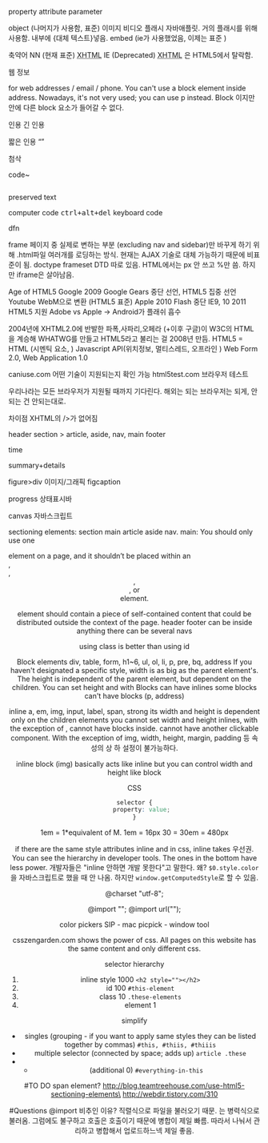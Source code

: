 
property attribute
parameter

object (나머지가 사용함, 표준) 이미지 비디오 플래시 자바애플릿. 거의 플래시를 위해 사용함. 내부에 {대체 텍스트}넣음.
embed (ie가 사용했었음, 이제는 표준 ) 


축약어 
NN (현재 표준) <abbr title="Extensible HTML">XHTML</abbr>
IE (Deprecated) <acronym title="Extensible HTML">XHTML</acronym> 은 HTML5에서 탈락함.

웹 정보
<address></address> for web addresses / email / phone. You can't use a block element inside address. Nowadays, it's not very used; you can use p instead. 
Block 이지만 안에 다른 block 요소가 들어갈 수 없다.

인용
긴 인용 <blockquote><p></p><cite></cite></blockquote>
짧은 인용 <q></q>

첨삭
<ins></ins>
<del></del>

code~
<pre></pre> preserved text
<code></code> computer code
<kbd>ctrl+alt+del</kbd> keyboard code

dfn

frame
페이지 중 실제로 변하는 부분 (excluding nav and sidebar)만 바꾸게 하기 위해 .html파일 여러개를 로딩하는 방식. 현재는 AJAX 기술로 대체 가능하기 때문에 비표준이 됨.
doctype frameset DTD 따로 있음.
HTML에서는 px 안 쓰고 %만 씀.
하지만 iframe은 살아남음.

Age of HTML5
Google 2009 Google Gears 중단 선언, HTML5 집중 선언
Youtube WebM으로 변환 (HTML5 표준)
Apple 2010 Flash 중단
IE9, 10 2011 HTML5 지원
Adobe vs Apple -> Android가 플래쉬 흡수

2004년에 XHTML2.0에 반발한 파폭,사파리,오페라 (+이후 구글)이 W3C의 HTML을 계승해 WHATWG를 만들고 HTML5라고 불리는 걸 2008년 만듬. HTML5 = HTML (시멘틱 요소, ) Javascript API(위치정보, 멀티스레드, 오프라인 )
Web Form 2.0, Web Application 1.0

caniuse.com 어떤 기술이 지원되는지 확인 가능
html5test.com 브라우저 테스트 

우리나라는 모든 브라우저가 지원될 때까지 기다린다.
해외는 되는 브라우저는 되게, 안되는 건 안되는대로.

차이점 
XHTML의 />가 없어짐

header
section > article, aside, nav, main
footer

time

summary+details

figure>div 이미지/그래픽
figcaption

progress 상태표시바

canvas 자바스크립트

sectioning elements: section main article aside nav. 
main: You should only use one <main> element on a page, and it shouldn’t be placed within an <article>, <aside>, <header>, <footer>, or <nav> element.
<article> element should contain a piece of self-contained content that could be distributed outside the context of the page.
header footer can be inside anything
there can be several navs

using class is better than using id 

Block elements
div, table, form, h1~6, ul, ol, li, p, pre, bq, address
If you haven't designated a specific style, width is as big as the parent element's.
The height is independent of the parent element, but dependent on the children.
You can set height and with
Blocks can have inlines
some blocks can't have blocks (p, address)

inline
a, em, img, input, label, span, strong
its width and height is dependent only on the children elements
you cannot set width and height
inlines, with the exception of <a>, cannot have blocks inside. <a> cannot have another clickable component.
With the exception of img, width, height, margin, padding 등 속성의 상 하 설정이 불가능하다.

inline block (img)
basically acts like inline but you can control width and height like block


CSS

```css
selector {
	property: value;
}
```
1em = 1*equivalent of M.
1em = 16px
30 = 30em = 480px

if there are the same style attributes inline and in css, inline takes 우선권.
You can see the hierarchy in developer tools. The ones in the bottom have less power. 
개발자들은 "inline 안하면 개발 못한다"고 말한다. 왜? `$0.style.color`을 자바스크립트로 했을 때 안 나옴. 하지만 `window.getComputedStyle`로 할 수 있음.

@charset "utf-8";

@import "";
@import url("");

color pickers
SIP - mac
picpick - window tool

csszengarden.com shows the power of css. All pages on this website has the same content and only different css. 

selector hierarchy
1. inline style 1000 `<h2 style=""></h2>`
1. id 100 `#this-element`
1. class 10 `.these-elements`
1. element 1 

simplify
- singles (grouping - if you want to apply same styles they can be listed together by commas) `#this, #thiis, #thiiis`
- multiple selector (connected by space; adds up) `article .these`
- * (additional 0) `#everything-in-this`


#TO DO 
span element?
http://blog.teamtreehouse.com/use-html5-sectioning-elements\
http://webdir.tistory.com/310

#Questions
@import 비추인 이유? 직렬식으로 파일을 불러오기 때문. <link>는 병력식으로 불러옴. 그럼에도 불구하고 호출은 호출이기 때문에 병합이 제일 빠름. 따라서 나눠서 관리하고 병합해서 업로드하느넥 제일 좋음. 